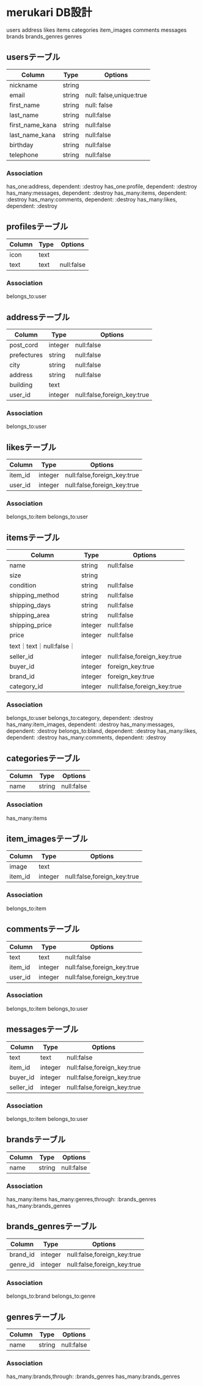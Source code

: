 # merukari DB設計
users
address
likes
items
categories
item_images
comments
messages
brands
brands_genres
genres

## usersテーブル
|Column|Type|Options|
|------|----|-------|
|nickname|string| |
|email|string|null: false,unique:true|
|first_name|string|null: false|
|last_name|string|null:false|
|first_name_kana|string|null:false|
|last_name_kana|string|null:false|
|birthday|string|null:false|
|telephone|string|null:false|
### Association
has_one:address, dependent: :destroy
has_one:profile, dependent: :destroy
has_many:messages, dependent: :destroy
has_many:items, dependent: :destroy
has_many:comments, dependent: :destroy
has_many:likes, dependent: :destroy


## profilesテーブル
|Column|Type|Options|
|------|----|-------|
|icon|text||
|text|text|null:false|
### Association
belongs_to:user


## addressテーブル
|Column|Type|Options|
|------|----|-------|
|post_cord|integer|null:false|
|prefectures|string|null:false|
|city|string|null:false|
|address|string|null:false|
|building|text||
|user_id|integer|null:false,foreign_key:true|
### Association
belongs_to:user


## likesテーブル
|Column|Type|Options|
|------|----|-------|
|item_id|integer|null:false,foreign_key:true|
|user_id|integer|null:false,foreign_key:true|
### Association
belongs_to:item
belongs_to:user


## itemsテーブル
|Column|Type|Options|
|------|----|-------|
|name|string|null:false|
|size|string||
|condition|string|null:false|
|shipping_method|string|null:false|
|shipping_days|string|null:false|
|shipping_area|string|null:false|
|shipping_price|integer|null:false|
|price|integer|null:false|
|text｜text｜null:false｜
|seller_id|integer|null:false,foreign_key:true|
|buyer_id|integer|foreign_key:true|
|brand_id|integer|foreign_key:true|
|category_id|integer|null:false,foreign_key:true|
### Association
belongs_to:user
belongs_to:category, dependent: :destroy
has_many:item_images, dependent: :destroy
has_many:messages, dependent: :destroy
belongs_to:bland, dependent: :destroy
has_many:likes, dependent: :destroy
has_many:comments, dependent: :destroy


## categoriesテーブル
|Column|Type|Options|
|------|----|-------|
|name|string|null:false|
### Association
has_many:items


## item_imagesテーブル
|Column|Type|Options|
|------|----|-------|
|image|text||
|item_id|integer|null:false,foreign_key:true|
### Association
belongs_to:item


## commentsテーブル
|Column|Type|Options|
|------|----|-------|
|text|text|null:false|
|item_id|integer|null:false,foreign_key:true|
|user_id|integer|null:false,foreign_key:true|
### Association
belongs_to:item
belongs_to:user


## messagesテーブル
|Column|Type|Options|
|------|----|-------|
|text|text|null:false|
|item_id|integer|null:false,foreign_key:true|
|buyer_id|integer|null:false,foreign_key:true|
|seller_id|integer|null:false,foreign_key:true|
### Association
belongs_to:item
belongs_to:user


## brandsテーブル
|Column|Type|Options|
|------|----|-------|
|name|string|null:false|
### Association
has_many:items
has_many:genres,through: :brands_genres
has_many:brands_genres


## brands_genresテーブル
|Column|Type|Options|
|------|----|-------|
|brand_id|integer|null:false,foreign_key:true|
|genre_id|integer|null:false,foreign_key:true|
### Association
belongs_to:brand
belongs_to:genre


## genresテーブル
|Column|Type|Options|
|------|----|-------|
|name|string|null:false|
### Association
has_many:brands,through: :brands_genres
has_many:brands_genres


